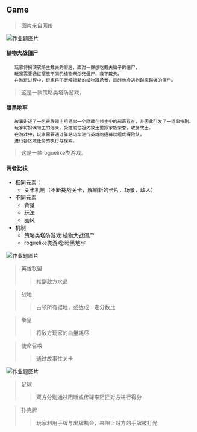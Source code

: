 ## Game

> 图片来自网络

![作业题图片](https://img-blog.csdnimg.cn/e4cac83af05e47f2b31103b86f4e5453.png "练习2.1")


#### 植物大战僵尸
 ```shell
    玩家将扮演农场主戴夫的邻居，面对一群想吃戴夫脑子的僵尸，
    玩家需要通过摆放不同的植物来杀死僵尸，救下戴夫。
    在游玩过程中，玩家将不断解锁新的植物跟场景，同时也会遇到越来越强的僵尸。
 ```
 > 这是一款策略类塔防游戏。


#### 暗黑地牢
 ```shell 
    故事讲述了一名贵族领主挖掘出一个隐藏在领土中的邪恶存在，并因此引发了一连串惨剧。
    玩家将扮演领主的远亲，受邀前往祖先故土重振家族荣誉，收复故土。
    在游戏中，玩家需要通过驿站马车进行英雄的招募以组成探险队，
    进行各区域任务的执行与探索。
 ```
 > 这是一款roguelike类游戏。

#### 两者比较

+ 相同元素：
  + 关卡机制（不断挑战关卡，解锁新的卡片，场景，敌人）
+ 不同元素
  + 背景
  + 玩法
  + 画风
+ 机制
  + 策略类塔防游戏:植物大战僵尸
  + roguelike类游戏:暗黑地牢 



![作业题图片](https://img-blog.csdnimg.cn/c1acad50fab743d78a3b282f7acd994f.png "练习2.2")

> 英雄联盟
>> 推倒敌方水晶

> 战地
>> 占领所有据地，或达成一定分数比

> 拳皇
>> 将敌方玩家的血量耗尽

> 使命召唤
>> 通过故事性关卡

![作业题图片](https://img-blog.csdnimg.cn/979bbf97211544cd9568ecac96168ff1.png "练习2.3")

> 足球
>> 双方分别通过阻断或传球来阻拦对方进行得分

> 扑克牌
>> 玩家利用手牌与出牌机会，来阻止对方的手牌被打光
